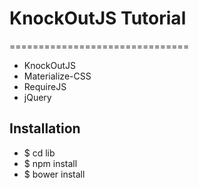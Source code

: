 # KnockOutJS Tutorial

===============================

* KnockOutJS
* Materialize-CSS
* RequireJS
* jQuery

## Installation
* $ cd lib
* $ npm install
* $ bower install
